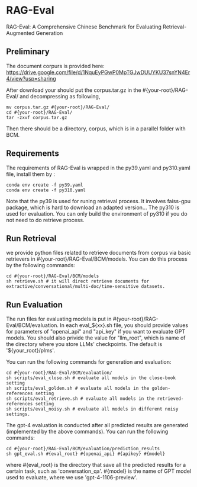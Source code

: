 # RAG-Eval
RAG-Eval: A Comprehensive Chinese Benchmark for Evaluating Retrieval-Augmented Generation

## Preliminary
The document corpurs is provided here: https://drive.google.com/file/d/1NquEyPGwP0MpTGJwDUUYKU37snYN4Er4/view?usp=sharing

After download your should put the corpus.tar.gz in the #{your-root}/RAG-Eval/ and decompressing as following,
```
mv corpus.tar.gz #{your-root}/RAG-Eval/
cd #{your-root}/RAG-Eval/
tar -zxvf corpus.tar.gz 
```
Then there should be a directory, corpus, which is in a parallel folder with BCM.

## Requirements
The requirements of RAG-Eval is wrapped in the py39.yaml and py310.yaml file, install them by :

```
conda env create -f py39.yaml
conda env create -f py310.yaml
```
Note that the py39 is used for runing retrieval process. It involves faiss-gpu package, which is hard to download an adapted version... The py310 is used for evaluation. You can only build the environment of py310 if you do not need to do retrieve process.

## Run Retrieval
we provide python files related to retrieve documents from corpus via basic retrievers in #{your-root}/RAG-Eval/BCM/models. You can do this process by the following commands:

```
cd #{your-root}/RAG-Eval/BCM/models
sh retrieve.sh # it will direct retrieve documents for extractive/conversational/multi-doc/time-sensitive datasets.
```

## Run Evaluation

The run files for evaluating models is put in #{your-root}/RAG-Eval/BCM/evaluation. In each eval_${xx}.sh file, you should provide values for parameters of "openai_api" and "api_key" if you want to evaluate GPT models. You should also privide the value for "llm_root", which is name of the directory where you store LLMs' checkpoints. The default is '${your_root}/plms'.

You can run the following commands for generation and evaluation:
```
cd #{your-root}/RAG-Eval/BCM/evaluation/
sh scripts/eval_close.sh # evaluate all models in the close-book setting
sh scripts/eval_golden.sh # evaluate all models in the golden-references setting
sh scripts/eval_retrieve.sh # evaluate all models in the retrieved-references setting
sh scripts/eval_noisy.sh # evaluate all models in different noisy settings.
```

The gpt-4 evaluation is conducted after all predicted results are generated (implemented by the above commands). You can run the following commands:

```
cd #{your-root}/RAG-Eval/BCM/evaluation/prediction_results
sh gpt_eval.sh #{eval_root} #{openai_api} #{apikey} #{model}
```

where #{eval_root} is the directory that save all the predicted results for a certain task, such as 'conversation_qa'. #{model} is the name of GPT model used to evaluate, where we use 'gpt-4-1106-preview'.




